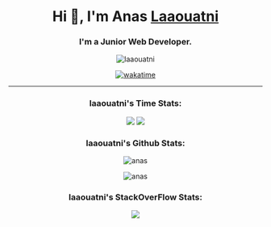 <!--Hi, I’m @Laaouatni-->

<h1 align="center">Hi 👋, I'm Anas <a href="https://github.com/Laaouatni" target="_blank">Laaouatni</a></h1>

<h3 align="center">I'm a Junior Web Developer.</h3>

<!--<p align="center">🕐 I Recently Found Out <u>FreeCodeCamp</u><br> ✅ So in September, I Finally Started...<br>👨‍💻Trying to Create Mini-Projects and Doing Courses, Read Documentation or Watching Programming Videos on Youtube!</p>-->



<div align="center">
<img src="https://komarev.com/ghpvc/?username=laaouatni&label=Profile%20views&color=0e75b6&style=flat" alt="laaouatni" />

  [![wakatime](https://wakatime.com/badge/user/350b968c-4c68-4401-ad27-cb1cae388bbf.svg)](https://wakatime.com/@350b968c-4c68-4401-ad27-cb1cae388bbf)
</div>

<hr>

<h3 align="center">laaouatni's Time Stats:</h3>
<div align="center">
<a href="https://wakatime.com"><img src="https://wakatime.com/share/@350b968c-4c68-4401-ad27-cb1cae388bbf/ea2aee3f-66da-485e-9415-f7aaaa461e47.png" /></a>
<a href="https://wakatime.com"><img src="https://wakatime.com/share/@350b968c-4c68-4401-ad27-cb1cae388bbf/03bae6f1-10e9-4f3a-b167-02ec71c4efc5.png" /></a>
</div>


<h3 align="center">laaouatni's Github Stats:</h3>
<p align="center"><img align="center" src="https://github-readme-stats.vercel.app/api?username=Laaouatni&show_icons=true&hide_border=true" alt="anas" /></p>

<p align="center">
<img align="center" src="https://github-profile-trophy.vercel.app/?username=Laaouatni" alt="anas" />
</p>

<h3 align="center">laaouatni's StackOverFlow Stats:</h3>
<p align="center"><img align="center" src="https://stackoverflow-card.vercel.app/?userID=17716837&theme=stackoverflow-light"></img><p>

<!---
Laaouatni/Laaouatni is a ✨ special ✨ repository because its `README.md` (this file) appears on your GitHub profile.
You can click the Preview link to take a look at your changes.
--->
